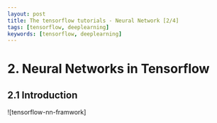 ```yaml
---
layout: post
title: The tensorflow tutorials - Neural Network [2/4]
tags: [tensorflow, deeplearning]
keywords: [tensorflow, deeplearning]
---
```


# 2. Neural Networks in Tensorflow

## 2.1 Introduction

![tensorflow-nn-framwork][](http://785j7b.com1.z0.glb.clouddn.com/tensorflow_model-1.png)
